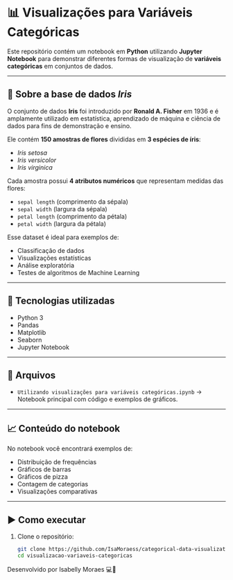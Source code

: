 # 📊 Visualizações para Variáveis Categóricas

Este repositório contém um notebook em **Python** utilizando **Jupyter Notebook** para demonstrar diferentes formas de visualização de **variáveis categóricas** em conjuntos de dados.

---

## 📂 Sobre a base de dados *Iris*
O conjunto de dados **Iris** foi introduzido por **Ronald A. Fisher** em 1936 e é amplamente utilizado em estatística, aprendizado de máquina e ciência de dados para fins de demonstração e ensino.

Ele contém **150 amostras de flores** divididas em **3 espécies de íris**:
- *Iris setosa*
- *Iris versicolor*
- *Iris virginica*

Cada amostra possui **4 atributos numéricos** que representam medidas das flores:
- `sepal length` (comprimento da sépala)
- `sepal width` (largura da sépala)
- `petal length` (comprimento da pétala)
- `petal width` (largura da pétala)

Esse dataset é ideal para exemplos de:
- Classificação de dados
- Visualizações estatísticas
- Análise exploratória
- Testes de algoritmos de Machine Learning

---

## 🚀 Tecnologias utilizadas
- Python 3
- Pandas
- Matplotlib
- Seaborn
- Jupyter Notebook

---

## 📂 Arquivos
- `Utilizando visualizações para variáveis categóricas.ipynb` → Notebook principal com código e exemplos de gráficos.

---

## 📈 Conteúdo do notebook
No notebook você encontrará exemplos de:
- Distribuição de frequências
- Gráficos de barras
- Gráficos de pizza
- Contagem de categorias
- Visualizações comparativas

---

## ▶️ Como executar
1. Clone o repositório:
   ```bash
   git clone https://github.com/IsaMoraess/categorical-data-visualization
   cd visualizacao-variaveis-categoricas

Desenvolvido por Isabelly Moraes 💻🚀

